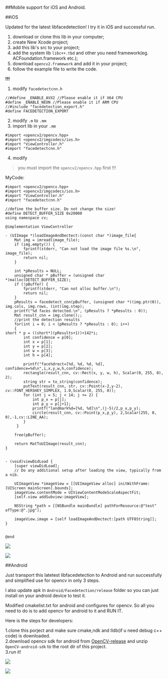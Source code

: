 ##Mobile support for iOS and Android. 


##iOS

Updated for the latest libfacedetection! I try it in iOS and successful run. 

1. download or clone this lib in your computer;
2. create New Xcode project;
3. add this lib's src to your project;
4. add the system lib `libc++.tbd` and other you need framework(eg. ACFoundation.framework etc.);
5. download `opencv2.framework` and add it in your project;
6. follow the example file to write the code.

**!!!** 
1. modify  `facedetectcnn.h`
```objc
//#define _ENABLE_AVX2 //Please enable it if X64 CPU
#define _ENABLE_NEON //Please enable it if ARM CPU
//#include "facedetection_export.h"
#define FACEDETECTION_EXPORT
```

2. modify  `.m` to `.mm` 
3. import lib in your `.mm`
```objc
#import <opencv2/opencv.hpp>
#import <opencv2/imgcodecs/ios.h>
#import "ViewController.h"
#import "facedetectcnn.h"
```
4. modify 
> you must import the `opencv2/opencv.hpp` first  !!!


MyCode:
```objc
#import <opencv2/opencv.hpp>
#import <opencv2/imgcodecs/ios.h>
#import "ViewController.h"
#import "facedetectcnn.h"

//define the buffer size. Do not change the size!
#define DETECT_BUFFER_SIZE 0x20000
using namespace cv;

@implementation ViewController

- (UIImage *)loadImageAndDectect:(const char *)image_file{
    Mat img = imread(image_file);
    if (img.empty()) {
        fprintf(stderr, "Can not load the image file %s.\n", image_file);
        return nil;
    }
    
    int *pResults = NULL;
    unsigned char * pBuffer = (unsigned char *)malloc(DETECT_BUFFER_SIZE);
    if (!pBuffer) {
        fprintf(stderr, "Can not alloc buffer.\n");
        return nil;
    }
    pResults = facedetect_cnn(pBuffer, (unsigned char *)(img.ptr(0)), img.cols, img.rows, (int)img.step);
    printf("%d faces detected.\n", (pResults ? *pResults : 0));
    Mat result_cnn = img.clone();;
    //print the detection results
    for(int i = 0; i < (pResults ? *pResults : 0); i++)
    {
short * p = ((short*)(pResults+1))+142*i;
        int confidence = p[0];
        int x = p[1];
        int y = p[2];
        int w = p[3];
        int h = p[4];
        
        printf("face%drect=[%d, %d, %d, %d], confidence=%d\n",i,x,y,w,h,confidence);
        rectangle(result_cnn, cv::Rect(x, y, w, h), Scalar(0, 255, 0), 2);
        string str = to_string(confidence);
        putText(result_cnn, str, cv::Point(x-2,y-2), cv::FONT_HERSHEY_SIMPLEX, 1.0,Scalar(0, 255, 0));
        for (int j = 5; j < 14; j += 2) {
            int p_x = p[j];
            int p_y = p[j+1];
            printf("landmark%d=[%d, %d]\n",(j-5)/2,p_x,p_y);
            circle(result_cnn, cv::Point(p_x,p_y), 2,Scalar(255, 0, 0),-1,cv::LINE_AA);
        }
     }
    
    free(pBuffer);
    
    return MatToUIImage(result_cnn);
}


- (void)viewDidLoad {
    [super viewDidLoad];
    // Do any additional setup after loading the view, typically from a nib.
    
    UIImageView *imageView = [[UIImageView alloc] initWithFrame:[UIScreen mainScreen].bounds];
    imageView.contentMode = UIViewContentModeScaleAspectFit;
    [self.view addSubview:imageView];
    
    NSString *path = [[NSBundle mainBundle] pathForResource:@"test" ofType:@".jpg"];
    
    imageView.image = [self loadImageAndDectect:[path UTF8String]];
}


@end
```
![](https://raw.githubusercontent.com/dpmaycry/libfacedetection/master/mobile/iOS/screenshot1.png)

![](https://raw.githubusercontent.com/dpmaycry/libfacedetection/master/mobile/iOS/screenshot2.png)

##Android

Just transport this latetest libfacedetection to Android and run successfully and simplified use for opencv in only 3 steps.

I also update apk in `Android/Facedetection/release` folder so you can just install on your android device to test it.

Modified cmakelist.txt for android and configures for opencv. So all you need to do is to add opencv for android to it and RUN IT.

Here is the steps for developers:
   
1.clone this porject and make sure cmake,ndk and lldb(if u need debug c++ code) is downloaded.    
2.download opencv sdk for android from [OpenCV-release](https://opencv.org/releases.html) and unzip `OpenCV-android-sdk` to the root dir of this project.  
3.run it!

![](https://raw.githubusercontent.com/dpmaycry/libfacedetection/master/mobile/Android/screenshot1.jpg)

![](https://raw.githubusercontent.com/dpmaycry/libfacedetection/master/mobile/Android/screenshot2.jpg)